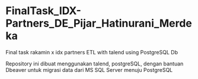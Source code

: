 # FinalTask_IDX-Partners_DE_Pijar_Hatinurani_Merdeka
Final task rakamin x idx partners ETL with talend using PostgreSQL Db

Repository ini dibuat menggunakan talend, postgreSQL, dengan bantuan Dbeaver untuk migrasi data dari MS SQL Server menuju PostgreSQL
